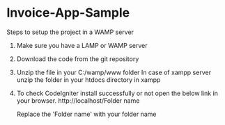 # Invoice-App-Sample

Steps to setup the project in a WAMP server

1. Make sure you have a LAMP or WAMP server

2. Download the code from the git repository

3. Unzip the file in your C:/wamp/www folder
    In case of xampp server unzip the folder in your htdocs directory in xampp

4. To check CodeIgniter install successfully or not open the below link in your browser.
    http://localhost/Folder name

    Replace the 'Folder name' with your folder name

